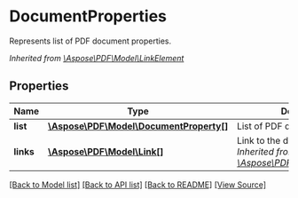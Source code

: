 ﻿# DocumentProperties
Represents list of PDF document properties.

*Inherited from [\Aspose\PDF\Model\LinkElement](LinkElement.md)*
## Properties
Name | Type | Description | Notes
------------ | ------------- | ------------- | -------------
**list** | [**\Aspose\PDF\Model\DocumentProperty[]**](DocumentProperty.md) | List of PDF document properties. | [optional]
**links** | [**\Aspose\PDF\Model\Link[]**](Link.md) | Link to the document.<br />*Inherited from [\Aspose\PDF\Model\LinkElement](LinkElement.md)* | [optional]

[[Back to Model list]](../README.md#documentation-for-models) [[Back to API list]](../README.md#documentation-for-api-endpoints) [[Back to README]](../README.md) [[View Source]](../src/Aspose/PDF/Model/DocumentProperties.php)

